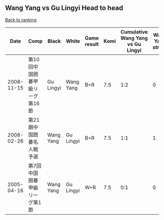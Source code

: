 ## Wang Yang vs Gu Lingyi Head to head

[Back to ranking](../../index.md)




| **Date** | **Comp** | **Black** | **White** | **Game result** | **Komi** | **Cumulative Wang Yang vs Gu Lingyi** | **Wang Yang streak** | **Gu Lingyi streak** | 
| --- | --- | --- | --- | --- | --- | --- | --- | --- |
| 2008-11-15 | 第10回中国囲碁甲級リーグ第16節 | Gu Lingyi | Wang Yang | B+R | 7.5 | 1:2 | 0 | 1 | 
| 2008-02-26 | 第21期中国囲碁名人戦予選 | Wang Yang | Gu Lingyi | B+R | 7.5 | 1:1 | 1 | 0 | 
| 2005-04-16 | 第7回中国囲碁甲級リーグ第1節 | Wang Yang | Gu Lingyi | W+R | 7.5 | 0:1 | 0 | 1 |




